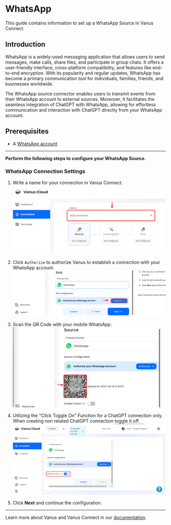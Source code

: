 # WhatsApp

This guide contains information to set up a WhatsApp Source in Vanus Connect.

## Introduction

WhatsApp is a widely-used messaging application that allows users to send messages, make calls, share files, and participate in group chats. It offers a user-friendly interface, cross-platform compatibility, and features like end-to-end encryption. With its popularity and regular updates, WhatsApp has become a primary communication tool for individuals, families, friends, and businesses worldwide.

The WhatsApp source connector enables users to transmit events from their WhatsApp account to external sources. Moreover, it facilitates the seamless integration of ChatGPT with WhatsApp, allowing for effortless communication and interaction with ChatGPT directly from your WhatsApp account.

## Prerequisites

- A [WhatsApp account](https://www.whatsapp.com)

---

**Perform the following steps to configure your WhatsApp Source.**

### WhatsApp Connection Settings

1. Write a name for your connection in Vanus Connect.
![](images/name.png)
2. Click `Authorize` to authorize Vanus to establish a connection with your WhatsApp account.
![](images/img_4.png)
3. Scan the QR Code with your mobile WhatsApp.
![img_2.png](img_2.png)
4. Utilizing the "Click Toggle On" Function for a ChatGPT connection only. When creating non related ChatGPT connection toggle it off.
![](images/img_1.png)



5. Click **Next** and continue the configuration.

---

Learn more about Vanus and Vanus Connect in our [documentation](https://docs.vanus.ai).
